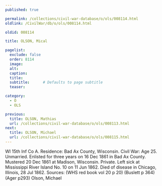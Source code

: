 ```yaml
---
published: true

permalink: /collections/civil-war-database/o/ols/008114.html
oldlink: /CivilWar/db/o/ols/008114.html

oldid: 008114

title: OLSON, Mical

pagelist:
  exclude: false
  order: 8114
  image: 
  alt:
  caption:
  title:
  subtitle:      # Defaults to page subtitle
  teaser:

category: 
  - O 
  - OLS

previous:
  title: OLSON, Mathias
  url: /collections/civil-war-database/o/ols/008113.html  
next:
  title: OLSON, Michael
  url: /collections/civil-war-database/o/ols/008115.html   
---
```

WI 15th Inf Co A. Residence: Bad Ax County, Wisconsin. Civil War: Age 25. Unmarried. Enlisted for three years on 16 Dec 1861 in Bad Ax County. Mustered 20 Dec 1861 at Madison, Wisconsin. Private. Left sick at Mississippi River Island No. 10 on 11 Jun 1862. Died of disease in Chicago, Illinois, 28 Jul 1862. Sources: (WHS red book vol 20 p 20) (Buslett p 364) (Ager p293) &#147;Olson, Michael&#148;